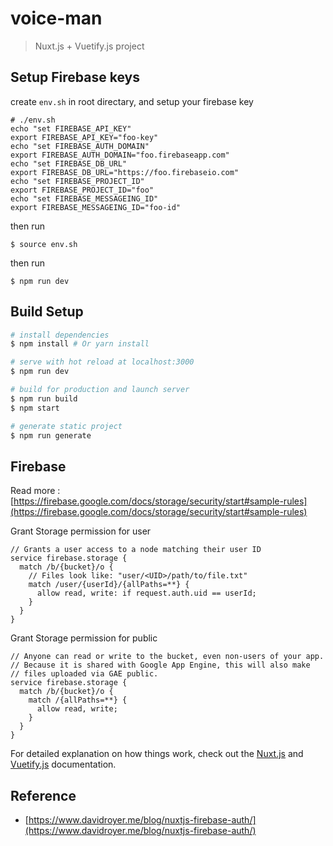 # voice-man

> Nuxt.js + Vuetify.js project

## Setup Firebase keys
create `env.sh` in root directary, and setup your firebase key 
```
# ./env.sh
echo "set FIREBASE_API_KEY"
export FIREBASE_API_KEY="foo-key"
echo "set FIREBASE_AUTH_DOMAIN"
export FIREBASE_AUTH_DOMAIN="foo.firebaseapp.com"
echo "set FIREBASE_DB_URL"
export FIREBASE_DB_URL="https://foo.firebaseio.com"
echo "set FIREBASE_PROJECT_ID"
export FIREBASE_PROJECT_ID="foo"
echo "set FIREBASE_MESSAGEING_ID"
export FIREBASE_MESSAGEING_ID="foo-id"
```

then run 
```
$ source env.sh
```

then run 
```
$ npm run dev
```


## Build Setup

``` bash
# install dependencies
$ npm install # Or yarn install

# serve with hot reload at localhost:3000
$ npm run dev

# build for production and launch server
$ npm run build
$ npm start

# generate static project
$ npm run generate
```


## Firebase

Read more : [https://firebase.google.com/docs/storage/security/start#sample-rules](https://firebase.google.com/docs/storage/security/start#sample-rules)

Grant Storage permission for user

```
// Grants a user access to a node matching their user ID
service firebase.storage {
  match /b/{bucket}/o {
    // Files look like: "user/<UID>/path/to/file.txt"
    match /user/{userId}/{allPaths=**} {
      allow read, write: if request.auth.uid == userId;
    }
  }
}
```


Grant Storage permission for public

```
// Anyone can read or write to the bucket, even non-users of your app.
// Because it is shared with Google App Engine, this will also make
// files uploaded via GAE public.
service firebase.storage {
  match /b/{bucket}/o {
    match /{allPaths=**} {
      allow read, write;
    }
  }
}
```


For detailed explanation on how things work, check out the [Nuxt.js](https://github.com/nuxt/nuxt.js) and [Vuetify.js](https://vuetifyjs.com/) documentation.

## Reference
 - [https://www.davidroyer.me/blog/nuxtjs-firebase-auth/](https://www.davidroyer.me/blog/nuxtjs-firebase-auth/)